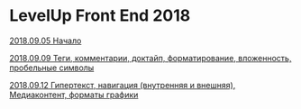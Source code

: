 # LevelUp Front End 2018

[2018.09.05 Начало](/articles/2018.09.05)

[2018.09.09 Теги, комментарии, доктайп, форматирование, вложенность, пробельные символы](/articles/2018.09.09)

[2018.09.12 Гипертекст, навигация (внутренняя и внешняя), Медиаконтент, форматы графики](/articles/2018.09.12/index.md)
